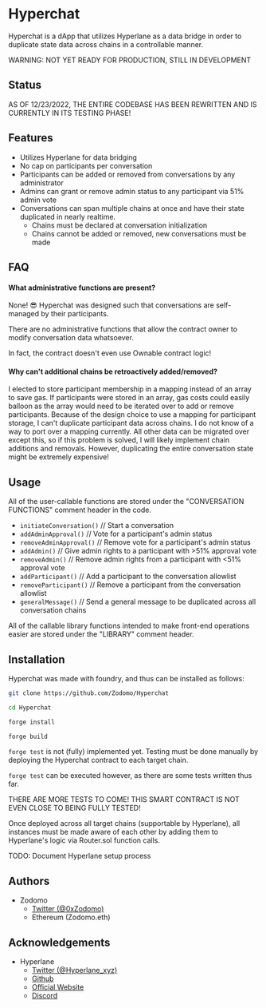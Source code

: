 
# Hyperchat

Hyperchat is a dApp that utilizes Hyperlane as a data bridge in order to duplicate state data across chains in a controllable manner.

WARNING: NOT YET READY FOR PRODUCTION, STILL IN DEVELOPMENT




## Status

AS OF 12/23/2022, THE ENTIRE CODEBASE HAS BEEN REWRITTEN AND IS CURRENTLY IN ITS TESTING PHASE!

## Features

- Utilizes Hyperlane for data bridging
- No cap on participants per conversation
- Participants can be added or removed from conversations by any administrator
- Admins can grant or remove admin status to any participant via 51% admin vote
- Conversations can span multiple chains at once and have their state duplicated in nearly realtime.
    - Chains must be declared at conversation initialization
    - Chains cannot be added or removed, new conversations must be made

## FAQ

#### What administrative functions are present?

None! 😎 Hyperchat was designed such that conversations are self-managed by their participants.

There are no administrative functions that allow the contract owner to modify conversation data whatsoever.

In fact, the contract doesn't even use Ownable contract logic!

#### Why can't additional chains be retroactively added/removed?

I elected to store participant membership in a mapping instead of an array to save gas. If participants were stored in an array, gas costs could easily balloon as the array would need to be iterated over to add or remove participants. Because of the design choice to use a mapping for participant storage, I can't duplicate participant data across chains. I do not know of a way to port over a mapping currently. All other data can be migrated over except this, so if this problem is solved, I will likely implement chain additions and removals. However, duplicating the entire conversation state might be extremely expensive!

## Usage

All of the user-callable functions are stored under the "CONVERSATION FUNCTIONS" comment header in the code.
- `initiateConversation()` // Start a conversation
- `addAdminApproval()` // Vote for a participant's admin status
- `removeAdminApproval()` // Remove vote for a participant's admin status
- `addAdmin()` // Give admin rights to a participant with >51% approval vote
- `removeAdmin()` // Remove admin rights from a participant with <51% approval vote
- `addParticipant()` // Add a participant to the conversation allowlist
- `removeParticipant()` // Remove a participant from the conversation allowlist
- `generalMessage()` // Send a general message to be duplicated across all conversation chains

All of the callable library functions intended to make front-end operations easier are stored under the "LIBRARY" comment header.
    
## Installation

Hyperchat was made with foundry, and thus can be installed as follows:

```bash
git clone https://github.com/Zodomo/Hyperchat

cd Hyperchat

forge install

forge build
```

`forge test` is not (fully) implemented yet. Testing must be done manually by deploying the Hyperchat contract to each target chain.

`forge test` can be executed however, as there are some tests written thus far.

THERE ARE MORE TESTS TO COME! THIS SMART CONTRACT IS NOT EVEN CLOSE TO BEING FULLY TESTED!

Once deployed across all target chains (supportable by Hyperlane), all instances must be made aware of each other by adding them to Hyperlane's logic via Router.sol function calls.

TODO: Document Hyperlane setup process

## Authors

- Zodomo
    - [Twitter (@0xZodomo)](https://www.github.com/0xZodomo)
    - Ethereum (Zodomo.eth)

## Acknowledgements

 - Hyperlane
    - [Twitter (@Hyperlane_xyz)](https://twitter.com/Hyperlane_xyz)
    - [Github](https://github.com/hyperlane-xyz)
    - [Official Website](https://www.hyperlane.xyz/)
    - [Discord](https://discord.gg/hyperlane)
